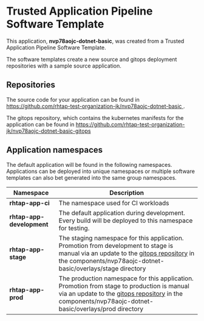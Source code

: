# Trusted Application Pipeline Software Template

This application, **nvp78aojc-dotnet-basic**, was created from a Trusted Application Pipeline Software Template.

The software templates create a new source and gitops deployment repositories with a sample source application. 

## Repositories

The source code for your application can be found in [https://github.com/rhtap-test-organization-jk/nvp78aojc-dotnet-basic ](https://github.com/rhtap-test-organization-jk/nvp78aojc-dotnet-basic ).
 
The gitops repository, which contains the kubernetes manifests for the application can be found in 
[https://github.com/rhtap-test-organization-jk/nvp78aojc-dotnet-basic-gitops ](https://github.com/rhtap-test-organization-jk/nvp78aojc-dotnet-basic-gitops ) 

## Application namespaces 

The default application will be found in the following namespaces. Applications can be deployed into unique namespaces or multiple software templates can also bet generated into the same group namespaces.  

|  Namespace   |  Description   |  
| -------- | -------- |
| **rhtap-app-ci** | The namespace used for CI workloads |
| **rhtap-app-development** | The default application during development. Every build will be deployed to this namespace for testing. |
| **rhtap-app-stage** | The staging namespace for this application. Promotion from development to stage is manual via an update to the [gitops repository](https://github.com/rhtap-test-organization-jk/nvp78aojc-dotnet-basic-gitops ) in the components/nvp78aojc-dotnet-basic/overlays/stage directory |
| **rhtap-app-prod** | The production namespace for this application. Promotion from stage to production is manual via an update to the [gitops repository](https://github.com/rhtap-test-organization-jk/nvp78aojc-dotnet-basic-gitops ) in the components/nvp78aojc-dotnet-basic/overlays/prod directory |